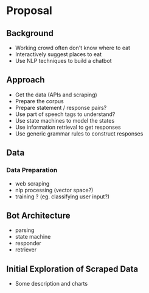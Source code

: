 # Proposal

## Background
* Working crowd often don't know where to eat
* Interactively suggest places to eat
* Use NLP techniques to build a chatbot

## Approach
* Get the data (APIs and scraping)
* Prepare the corpus
* Prepare statement / response pairs?
* Use part of speech tags to understand?
* Use state machines to model the states
* Use information retrieval to get responses
* Use generic grammar rules to construct responses

## Data 

### Data Preparation
* web scraping
* nlp processing (vector space?)
* training ? (eg. classifying user input?)

## Bot Architecture
* parsing
* state machine
* responder
* retriever

## Initial Exploration of Scraped Data
* Some description and charts

